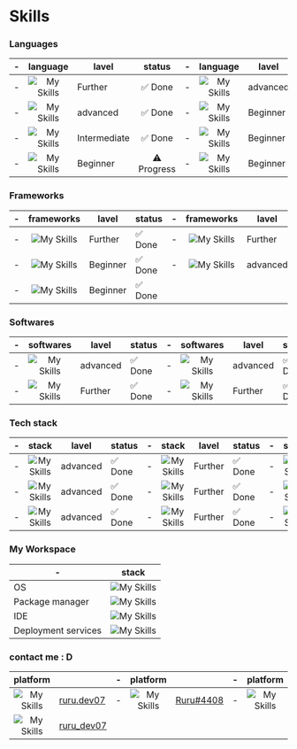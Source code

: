 
# Skills

### Languages

| - | language | lavel | status | - | language | lavel | status | - | language | lavel | status |
|---|:-:|---|:-:|---|:-:|---|:-:|---|:-:|---|:-:|
| - | ![My Skills](https://skillicons.dev/icons?i=html)  | Further | ✅ Done | - | ![My Skills](https://skillicons.dev/icons?i=css)  | advanced | ✅ Done | - | ![My Skills](https://skillicons.dev/icons?i=js)  | Further | ✅ Done |
| - | ![My Skills](https://skillicons.dev/icons?i=ts) | advanced | ✅ Done | - | ![My Skills](https://skillicons.dev/icons?i=python) | Beginner | ✅ Done | - | ![My Skills](https://skillicons.dev/icons?i=c) | Intermediate | ✅ Done |
| - | ![My Skills](https://skillicons.dev/icons?i=mysql) | Intermediate | ✅ Done | - | ![My Skills](https://skillicons.dev/icons?i=sqlite) | Beginner | ✅ Done | - | ![My Skills](https://skillicons.dev/icons?i=rust) | Beginner | ⚠️ Progress |
| - | ![My Skills](https://skillicons.dev/icons?i=go) | Beginner | ⚠️ Progress | - | ![My Skills](https://skillicons.dev/icons?i=java) | Beginner | ⚠️ Progress | - |

### Frameworks

| - | frameworks | lavel | status | - | frameworks | lavel | status | - | frameworks | lavel | status |
|---|:-:|---|---|---|:-:|---|---|---|:-:|---|---|
| - | ![My Skills](https://skillicons.dev/icons?i=react)  | Further | ✅ Done | - | ![My Skills](https://skillicons.dev/icons?i=vite)  | Further | ✅ Done | - | ![My Skills](https://skillicons.dev/icons?i=nextjs)  | Further | ✅ Done |
| - | ![My Skills](https://skillicons.dev/icons?i=fastapi)  | Beginner | ✅ Done | - | ![My Skills](https://skillicons.dev/icons?i=express)  | advanced | ✅ Done | - | ![My Skills](https://skillicons.dev/icons?i=django)  | Beginner | ⚠️ Progress |
| - | ![My Skills](https://skillicons.dev/icons?i=electron)  | Beginner | ✅ Done |

### Softwares

| - | softwares | lavel | status | - | softwares | lavel | status | - | softwares | lavel | status |
|---|:-:|---|---|---|:-:|---|---|---|:-:|---|---|
| - | ![My Skills](https://skillicons.dev/icons?i=git)  | advanced | ✅ Done | - | ![My Skills](https://skillicons.dev/icons?i=docker)  | advanced | ✅ Done | - | ![My Skills](https://skillicons.dev/icons?i=github)  | Further | ✅ Done |
| - | ![My Skills](https://skillicons.dev/icons?i=githubactions)  | Further | ✅ Done | - | ![My Skills](https://skillicons.dev/icons?i=mongodb)  | Further | ✅ Done | - | ![My Skills](https://skillicons.dev/icons?i=postman)  | Further | ✅ Done |

### Tech stack

| - | stack | lavel | status | - | stack | lavel | status | - | stack | lavel | status |
|---|:-:|---|---|---|:-:|---|---|---|:-:|---|---|
| - | ![My Skills](https://skillicons.dev/icons?i=appwrite)  | advanced | ✅ Done | - | ![My Skills](https://skillicons.dev/icons?i=bootstrap)  | Further | ✅ Done | - | ![My Skills](https://skillicons.dev/icons?i=nextjs)  | Further | ✅ Done |
| - | ![My Skills](https://skillicons.dev/icons?i=postgres)  | advanced | ✅ Done | - | ![My Skills](https://skillicons.dev/icons?i=prisma)  | Further | ✅ Done | - | ![My Skills](https://skillicons.dev/icons?i=tailwind)  | Further | ✅ Done |
| - | ![My Skills](https://skillicons.dev/icons?i=supabase)  | advanced | ✅ Done | - | ![My Skills](https://skillicons.dev/icons?i=redis)  | Further | ✅ Done | - | ![My Skills](https://skillicons.dev/icons?i=kafka)  | Further | ✅ Done |

### My Workspace 

| - | stack |
|---|---|
| OS | ![My Skills](https://skillicons.dev/icons?i=windows,kali) |
| Package manager | ![My Skills](https://skillicons.dev/icons?i=npm,yarn,bun) |
| IDE | ![My Skills](https://skillicons.dev/icons?i=vscode,neovim) |
| Deployment services | ![My Skills](https://skillicons.dev/icons?i=vercel,netlify) |

### contact me : D

| platform |  | - | platform |  | - | platform |  | - | platform |  |
|:-:|---|---|:-:|---|---|:-:|---|---|:-:|---|
| ![My Skills](https://skillicons.dev/icons?i=instagram) | [ruru.dev07](https://www.instagram.com/ruru.dev07) | - | ![My Skills](https://skillicons.dev/icons?i=discord) | [Ruru#4408](https://discord.com/users/1006938254727192676) | - | ![My Skills](https://skillicons.dev/icons?i=gmail) | **ruru.dev07@gmail.com** | - | ![My Skills](https://skillicons.dev/icons?i=linkedin) | [ruru-dev07](https://www.linkedin.com/in/ruru-dev07/) |
| ![My Skills](https://skillicons.dev/icons?i=twitter) | [ruru_dev07](https://x.com/ruru_dev07) |







